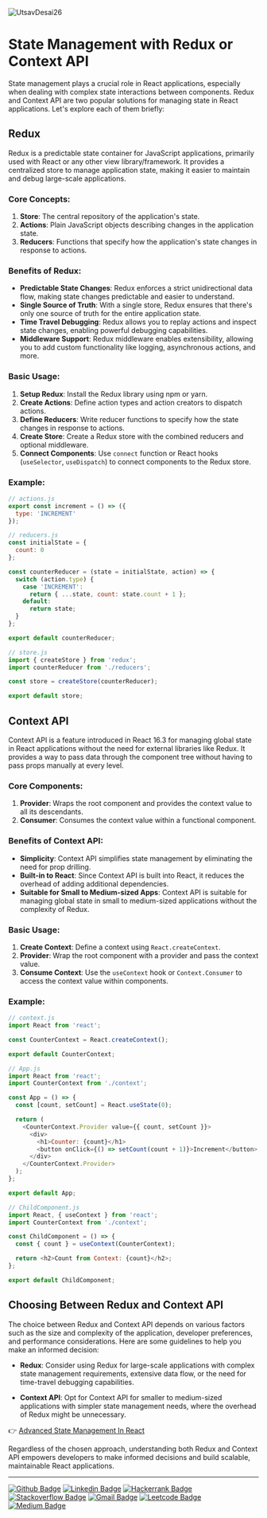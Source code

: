 ![UtsavDesai26](https://github.com/UtsavDesai26/react-interview-prep/assets/80502799/07f8817f-f0e1-4ce6-8f54-20e133465292)

# State Management with Redux or Context API

State management plays a crucial role in React applications, especially when dealing with complex state interactions between components. Redux and Context API are two popular solutions for managing state in React applications. Let's explore each of them briefly:

## Redux

Redux is a predictable state container for JavaScript applications, primarily used with React or any other view library/framework. It provides a centralized store to manage application state, making it easier to maintain and debug large-scale applications.

### Core Concepts:

1. **Store**: The central repository of the application's state.
2. **Actions**: Plain JavaScript objects describing changes in the application state.
3. **Reducers**: Functions that specify how the application's state changes in response to actions.

### Benefits of Redux:

- **Predictable State Changes**: Redux enforces a strict unidirectional data flow, making state changes predictable and easier to understand.
- **Single Source of Truth**: With a single store, Redux ensures that there's only one source of truth for the entire application state.
- **Time Travel Debugging**: Redux allows you to replay actions and inspect state changes, enabling powerful debugging capabilities.
- **Middleware Support**: Redux middleware enables extensibility, allowing you to add custom functionality like logging, asynchronous actions, and more.

### Basic Usage:

1. **Setup Redux**: Install the Redux library using npm or yarn.
2. **Create Actions**: Define action types and action creators to dispatch actions.
3. **Define Reducers**: Write reducer functions to specify how the state changes in response to actions.
4. **Create Store**: Create a Redux store with the combined reducers and optional middleware.
5. **Connect Components**: Use `connect` function or React hooks (`useSelector`, `useDispatch`) to connect components to the Redux store.

### Example:

```javascript
// actions.js
export const increment = () => ({
  type: 'INCREMENT'
});

// reducers.js
const initialState = {
  count: 0
};

const counterReducer = (state = initialState, action) => {
  switch (action.type) {
    case 'INCREMENT':
      return { ...state, count: state.count + 1 };
    default:
      return state;
  }
};

export default counterReducer;

// store.js
import { createStore } from 'redux';
import counterReducer from './reducers';

const store = createStore(counterReducer);

export default store;
```

## Context API

Context API is a feature introduced in React 16.3 for managing global state in React applications without the need for external libraries like Redux. It provides a way to pass data through the component tree without having to pass props manually at every level.

### Core Components:

1. **Provider**: Wraps the root component and provides the context value to all its descendants.
2. **Consumer**: Consumes the context value within a functional component.

### Benefits of Context API:

- **Simplicity**: Context API simplifies state management by eliminating the need for prop drilling.
- **Built-in to React**: Since Context API is built into React, it reduces the overhead of adding additional dependencies.
- **Suitable for Small to Medium-sized Apps**: Context API is suitable for managing global state in small to medium-sized applications without the complexity of Redux.

### Basic Usage:

1. **Create Context**: Define a context using `React.createContext`.
2. **Provider**: Wrap the root component with a provider and pass the context value.
3. **Consume Context**: Use the `useContext` hook or `Context.Consumer` to access the context value within components.

### Example:

```javascript
// context.js
import React from 'react';

const CounterContext = React.createContext();

export default CounterContext;

// App.js
import React from 'react';
import CounterContext from './context';

const App = () => {
  const [count, setCount] = React.useState(0);

  return (
    <CounterContext.Provider value={{ count, setCount }}>
      <div>
        <h1>Counter: {count}</h1>
        <button onClick={() => setCount(count + 1)}>Increment</button>
      </div>
    </CounterContext.Provider>
  );
};

export default App;

// ChildComponent.js
import React, { useContext } from 'react';
import CounterContext from './context';

const ChildComponent = () => {
  const { count } = useContext(CounterContext);

  return <h2>Count from Context: {count}</h2>;
};

export default ChildComponent;
```

## Choosing Between Redux and Context API

The choice between Redux and Context API depends on various factors such as the size and complexity of the application, developer preferences, and performance considerations. Here are some guidelines to help you make an informed decision:

- **Redux**: Consider using Redux for large-scale applications with complex state management requirements, extensive data flow, or the need for time-travel debugging capabilities.

- **Context API**: Opt for Context API for smaller to medium-sized applications with simpler state management needs, where the overhead of Redux might be unnecessary.

👉 [Advanced State Management In React](advanced-state-management.md)

Regardless of the chosen approach, understanding both Redux and Context API empowers developers to make informed decisions and build scalable, maintainable React applications.

----

[![Github Badge](http://img.shields.io/badge/-Github-black?style=flat-square&logo=github&link=https://github.com/UtsavSoftrefineTech)](https://github.com/UtsavSoftrefineTech)
[![Linkedin Badge](https://img.shields.io/badge/-LinkedIn-blue?style=flat-square&logo=Linkedin&logoColor=white&link=https://www.linkedin.com/in/utsavdesai26/)](https://www.linkedin.com/in/utsavdesai26/)
[![Hackerrank Badge](https://img.shields.io/badge/-Hackerrank-2EC866?style=flat-square&logo=HackerRank&logoColor=white&link=https://www.hackerrank.com/profile/UtsavDesai26)](https://www.hackerrank.com/profile/UtsavDesai26)
[![Stackoverflow Badge](https://img.shields.io/badge/-Stack%20overflow-FE7A16?style=flat-square&logo=stack-overflow&logoColor=white&link=https://stackoverflow.com/users/22878781/utsav-desai)](https://stackoverflow.com/users/22878781/utsav-desai)
[![Gmail Badge](https://img.shields.io/badge/-Gmail-d14836?style=flat-square&logo=Gmail&logoColor=white&link=mailto:desaiutsav26@gmail.com)](mailto:desaiutsav26@gmail.com)
[![Leetcode Badge](https://img.shields.io/badge/-Leetcode-FFA116?style=flat-square&logo=leetcode&logoColor=white&link=https://leetcode.com/desaiutsav26/)](https://leetcode.com/desaiutsav26/)
[![Medium Badge](https://img.shields.io/badge/-Medium-black?style=flat-square&logo=medium&link=https://medium.com/@utsavdesai26)](https://medium.com/@utsavdesai26)

